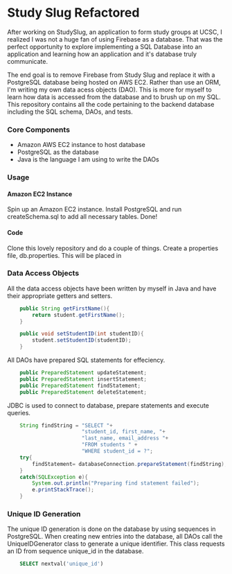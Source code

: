 Study Slug Refactored
=====================


After working on StudySlug, an application to form study groups at UCSC, I realized I was not a huge fan of using Firebase as a database. That was the perfect opportunity to explore implementing a SQL Database into an application and learning how an application and it's database truly communicate. 

The end goal is to remove Firebase from Study Slug and replace it with a PostgreSQL database being hosted on AWS EC2. Rather than use an ORM, I'm writing my own data acess objects (DAO). This is more for myself to learn how data is accessed from the database and to brush up on my SQL. This repository contains all the code pertaining to the backend database including the SQL schema, DAOs, and tests. 



### Core Components
+ Amazon AWS EC2 instance to host database
+ PostgreSQL as the database
+ Java is the language I am using to write the DAOs

### Usage
#### Amazon EC2 Instance
Spin up an Amazon EC2 instance. Install PostgreSQL and run createSchema.sql to add all necessary tables. Done!
#### Code
Clone this lovely repository and do a couple of things. Create a properties file, db.properties. This will be placed in  


### Data Access Objects

All the data access objects have been written by myself in Java and have their appropriate getters and setters. 

```java 
	public String getFirstName(){
        return student.getFirstName();
    }

    public void setStudentID(int studentID){
        student.setStudentID(studentID);
    }
```

All DAOs have prepared SQL statements for effeciency.

```java
	public PreparedStatement updateStatement;
	public PreparedStatement insertStatement;
	public PreparedStatement findStatement;
	public PreparedStatement deleteStatement;
```

JDBC is used to connect to database, prepare statements and execute queries. 

```java
	String findString = "SELECT "+ 
                        "student_id, first_name, "+ 
                        "last_name, email_address "+
                        "FROM students " +
                        "WHERE student_id = ?";
    try{
        findStatement= databaseConnection.prepareStatement(findString);
    }
    catch(SQLException e){
        System.out.println("Preparing find statement failed");
        e.printStackTrace();
    }
```
### Unique ID Generation
The unique ID generation is done on the database by using sequences in PostgreSQL. When creating new entries into the database, all DAOs call the UniqueIDGenerator class to generate a unique identifier. This class requests an ID from sequence unique_id in the database. 
```sql
	SELECT nextval('unique_id')
```


